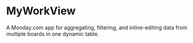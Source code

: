 # MyWorkView
A Monday.com app for aggregating, filtering, and inline-editing data from multiple boards in one dynamic table.
